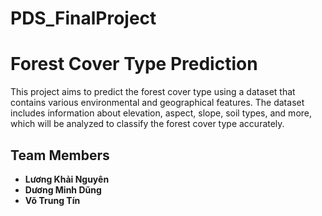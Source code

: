 # PDS_FinalProject

# Forest Cover Type Prediction

This project aims to predict the forest cover type using a dataset that contains various environmental and geographical features. The dataset includes information about elevation, aspect, slope, soil types, and more, which will be analyzed to classify the forest cover type accurately.

## Team Members
- **Lương Khải Nguyên**  
- **Dương Minh Dũng**  
- **Võ Trung Tín** 

